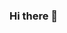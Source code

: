 ### Hi there 👋

<!--##Homework 1 Part B
The SPDX is an initiative maintained by the Linux Foundation, write a short paragraph explaining what this initiative is.

The Software Package Data Exchange (SPDX) is an open-source initiative maintained by the Linux Foundation to standardize the way software metadata, such as licensing information, is communicated. Its primary goal is to create a common, machine-readable format for documenting the licenses and other important details of software packages, helping to improve transparency, compliance, and efficiency in managing open-source software. By providing a standardized format for sharing this information, SPDX makes it easier for organizations to track their software's legal and security obligations across the supply chain, fostering greater trust and collaboration in the software ecosystem.

For the below two scenarios, state which type of license you would use from the SPDX list and a short justification why.
1) You are starting a new DeFi project which uses a novel way of rewarding investors who lock their tokens in your staking contract.

License: GPL-3.0-or-later
Justification: The GNU General Public License v3.0 (GPL-3.0) ensures that any derivative works or modifications to the project must also remain open source under the same license. This is ideal for a DeFi project because it fosters transparency and collaboration within the community while preventing proprietary forks that could exploit your novel mechanism without sharing improvements. Additionally, GPL-3.0 is widely respected in open-source ecosystems, making it a strong choice for decentralized finance projects.

2) Google Cloud Web3 is developing an enterprise grade software which allows other companies to build their own custom blockchain. Google would like to open source certain libraries for the community to maintain while keeping the core technology proprietary.

License: Apache-2.0
Justification: The Apache License 2.0 is a permissive open-source license that allows others to use, modify, and distribute the libraries with minimal restrictions. It’s ideal for encouraging community contributions while allowing the proprietary core technology to remain closed-source. The explicit patent grant in Apache-2.0 provides additional legal protections, which aligns with enterprise-grade software development, ensuring both openness and control over intellectual property.

##Homework 1 Part C
#Write a short response, around 300 words, which 1) explains what a VM is (1 point) and 2) Compares the communities developing on the EVM vs SVM stack. 
A Virtual Machine (VM) is a software-based environment that emulates a physical computer, enabling developers to run programs in a self-contained and isolated system. VMs are widely used in blockchain ecosystems, where they execute smart contracts in a deterministic manner. For example, the Ethereum Virtual Machine (EVM) is a decentralized VM that processes smart contracts and manages state across Ethereum nodes, ensuring consistent execution. Similarly, Solana’s Virtual Machine (SVM) is tailored for the Solana blockchain, optimized for high-speed and low-cost transactions.

When comparing the EVM (Ethereum Virtual Machine) and SVM (Solana Virtual Machine) development communities, significant differences emerge.

The EVM community is one of the largest and most established in the blockchain space, benefiting from Ethereum’s early-mover advantage. Developers building on the EVM stack have access to extensive tooling (e.g., Solidity, Hardhat, Remix), comprehensive documentation, and a vibrant ecosystem of decentralized applications (dApps). Additionally, EVM compatibility is widely adopted by other blockchains like Binance Smart Chain, Avalanche, and Polygon, creating a cross-chain network effect and fostering innovation through interoperability.

The SVM community, on the other hand, is newer but highly specialized. Solana’s focus on high throughput and low latency has attracted developers building applications that require scalability, such as decentralized finance (DeFi) protocols, gaming, and non-fungible tokens (NFTs). While the SVM ecosystem lacks the tooling maturity of the EVM stack, its developers are drawn to the performance benefits provided by Solana’s architecture, which relies on Rust programming instead of Solidity. This technical complexity attracts a niche but dedicated developer base focused on pushing performance boundaries.

In summary, while the EVM ecosystem thrives on its extensive developer network and compatibility, the SVM community appeals to those prioritizing performance and scalability in their projects. Both ecosystems are shaping the future of blockchain innovation in distinct ways.

#Check out the Developer Report by Electric Capital and list a few metrics presented in class or any that you find interesting. Compare and contrast these metrics and draw a conclusion on the health of these communities.

    Total Monthly Active Developers: As of December 2024, there are approximately 19,300 active crypto developers, reflecting a 27% decrease year-over-year.
    Electric Capital

    Established Developers: Developers with over two years of experience in crypto have reached an all-time high, growing by 27% year-over-year and contributing to 70% of code commits.
    Developer Report

    Geographical Distribution: Asia has become the leading continent in developer share, while North America has dropped to third place. The United States, although still the top country with 19% of developer share, has seen a decline from 38% in 2015. India led in onboarding new crypto developers in 2024.
    Developer Report

    Ecosystem Growth: Solana emerged as the top ecosystem for new developers in 2024, experiencing an 83% year-over-year growth.
    Developer Report

Comparison and Conclusion:

The decline in total active developers suggests a contraction in the crypto developer community, possibly due to market downturns or reduced interest. However, the increase in established developers indicates a core group of committed individuals driving sustained contributions. The shift in geographical distribution, with Asia leading and the U.S. declining, highlights the global nature of crypto development and suggests emerging hubs of innovation. The significant growth in ecosystems like Solana points to areas of vibrant activity and interest.

Overall, while there's a decrease in new entrants, the dedication of experienced developers and the emergence of new regional leaders and ecosystems suggest a resilient and evolving crypto developer community.
**Dauphine-Digital-Economics/Dauphine-Digital-Economics** is a ✨ _special_ ✨ repository because its `README.md` (this file) appears on your GitHub profile.

Here are some ideas to get you started:

- 🔭 I’m currently working on ...
- 🌱 I’m currently learning ...
- 👯 I’m looking to collaborate on ...
- 🤔 I’m looking for help with ...
- 💬 Ask me about ...
- 📫 How to reach me: ...
- 😄 Pronouns: ...
- ⚡ Fun fact: ...
-->
